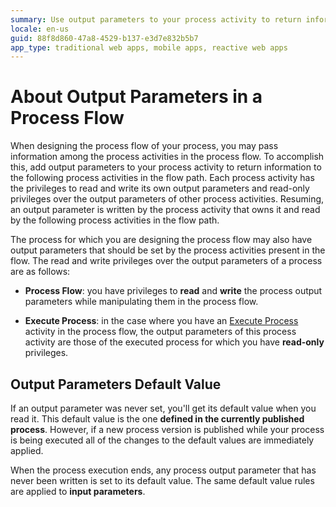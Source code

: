 ```yaml
---
summary: Use output parameters to your process activity to return information to the following process activities in the flow path.
locale: en-us
guid: 88f8d860-47a8-4529-b137-e3d7e832b5b7
app_type: traditional web apps, mobile apps, reactive web apps
---
```


# About Output Parameters in a Process Flow

When designing the process flow of your process, you may pass information among the process activities in the process flow. To accomplish this, add output parameters to your process activity to return information to the following process activities in the flow path. Each process activity has the privileges to read and write its own output parameters and read-only privileges over the output parameters of other process activities. Resuming, an output parameter is written by the process activity that owns it and read by the following process activities in the flow path.

The process for which you are designing the process flow may also have output parameters that should be set by the process activities present in the flow. The read and write privileges over the output parameters of a process are as follows:

* **Process Flow**: you have privileges to **read** and **write** the process output parameters while manipulating them in the process flow.

* **Execute Process**: in the case where you have an [Execute Process](<../../../ref/lang/auto/Class.Execute Process.final.md>) activity in the process flow, the output parameters of this process activity are those of the executed process for which you have **read-only** privileges.

## Output Parameters Default Value

If an output parameter was never set, you'll get its default value when you read it. This default value is the one **defined in the currently published process**. However, if a new process version is published while your process is being executed all of the changes to the default values are immediately applied.

When the process execution ends, any process output parameter that has never been written is set to its default value. The same default value rules are applied to **input parameters**.
